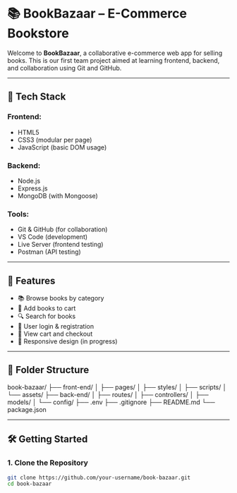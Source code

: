 # 📚 BookBazaar – E-Commerce Bookstore

Welcome to **BookBazaar**, a collaborative e-commerce web app for selling books. This is our first team project aimed at learning frontend, backend, and collaboration using Git and GitHub.

---

## 🔧 Tech Stack

### Frontend:
- HTML5
- CSS3 (modular per page)
- JavaScript (basic DOM usage)

### Backend:
- Node.js
- Express.js
- MongoDB (with Mongoose)

### Tools:
- Git & GitHub (for collaboration)
- VS Code (development)
- Live Server (frontend testing)
- Postman (API testing)

---

## 🚀 Features

- 📚 Browse books by category
- 🛒 Add books to cart
- 🔍 Search for books
- 🔐 User login & registration
- 🧾 View cart and checkout
- 📱 Responsive design (in progress)

---

## 📁 Folder Structure

book-bazaar/
├── front-end/
│ ├── pages/
│ ├── styles/
│ ├── scripts/
│ └── assets/
├── back-end/
│ ├── routes/
│ ├── controllers/
│ ├── models/
│ └── config/
├── .env
├── .gitignore
├── README.md
└── package.json


---

## 🛠️ Getting Started

### 1. Clone the Repository
```bash
git clone https://github.com/your-username/book-bazaar.git
cd book-bazaar
